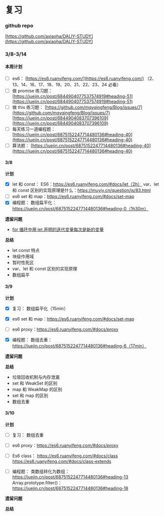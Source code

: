 # 复习

### github repo

[https://github.com/axiaoha/DALIY-STUDY](https://github.com/axiaoha/DALIY-STUDY)

### 3/8-3/14

#### 本周计划

- [ ] es6：
      [https://es6.ruanyifeng.com/](https://es6.ruanyifeng.com/) （2、13、14、16、17、18、19、20、21、22、23、24 必看）
- [ ] 做 promise 练习题：
      [https://juejin.cn/post/6844904077537574919#heading-51](https://juejin.cn/post/6844904077537574919#heading-51)
- [ ] 做 this 练习题：
      [https://github.com/mqyqingfeng/Blog/issues/7](https://github.com/mqyqingfeng/Blog/issues/7)
      [https://juejin.cn/post/6844904083707396109](https://juejin.cn/post/6844904083707396109)
- [ ] 每天练习一道编程题：
      [https://juejin.cn/post/6875152247714480136#heading-40](https://juejin.cn/post/6875152247714480136#heading-40)
- [ ] 算法题：
      [https://juejin.cn/post/6875152247714480136#heading-40](https://juejin.cn/post/6875152247714480136#heading-40)

#### 3/8

**计划**

- [x] let 和 const：
      ES6：https://es6.ruanyifeng.com/#docs/let（2h）
      var、let 和 const 区别的实现原理是什么：https://muyiy.cn/question/js/83.html
- [ ] es6 set 和 map：https://es6.ruanyifeng.com/#docs/set-map
- [x] 编程题：
      数组扁平化：https://juejin.cn/post/6875152247714480136#heading-0（1h30m）

**遗留问题**

- [for 循环中用 let 声明的迭代变量每次是新的变量](https://segmentfault.com/q/1010000007541743#)

**总结**

- let const 特点
- 块级作用域
- 暂时性死区
- var、let 和 const 区别的实现原理
- 数组扁平

#### 3/9

**计划**

- [x] 复习：
      数组扁平化（15min）
- [x] es6 set 和 map：https://es6.ruanyifeng.com/#docs/set-map

- [ ] es6 proxy：https://es6.ruanyifeng.com/#docs/proxy
- [x] 编程题：
      数组去重：https://juejin.cn/post/6875152247714480136#heading-6（17min）

**遗留问题**

**总结**

- 垃圾回收机制与内存泄漏
- set 和 WeakSet 的区别
- map 和 WeakMap 的区别
- set 和 map 的区别
- 数组去重

#### 3/10

**计划**

- [ ] 复习：
      数组去重

- [ ] es6 proxy：https://es6.ruanyifeng.com/#docs/proxy
- [ ] Es6 class：
      https://es6.ruanyifeng.com/#docs/class
      https://es6.ruanyifeng.com/#docs/class-extends
- [ ] 编程题：
      类数组转化为数组：https://juejin.cn/post/6875152247714480136#heading-13
      Array.prototype.filter()：https://juejin.cn/post/6875152247714480136#heading-18

**遗留问题**

**总结**
